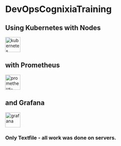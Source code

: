 # DevOpsCognixiaTraining

## Using Kubernetes with Nodes<br>
<img width="48" height="48" src="https://img.icons8.com/color/48/kubernetes.png" alt="kubernetes"/><br>
## with Prometheus<br>
<img width="48" height="48" src="https://img.icons8.com/color/48/prometheus-app.png" alt="prometheus-app"/><br>
## and Grafana<br>
<img width="48" height="48" src="https://img.icons8.com/fluency/48/grafana.png" alt="grafana"/>

### Only Textfile - all work was done on servers.

